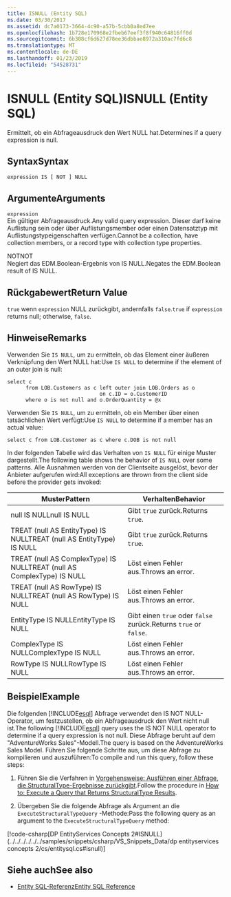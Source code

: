 ```yaml
---
title: ISNULL (Entity SQL)
ms.date: 03/30/2017
ms.assetid: dc7a0173-3664-4c90-a57b-5cbb0a8ed7ee
ms.openlocfilehash: 1b728e170968e2fbeb67eef3f8f940c64816ff0d
ms.sourcegitcommit: 6b308cf6d627d78ee36dbbae8972a310ac7fd6c8
ms.translationtype: MT
ms.contentlocale: de-DE
ms.lasthandoff: 01/23/2019
ms.locfileid: "54528731"
---
```

# <a name="isnull-entity-sql"></a><span data-ttu-id="468a1-102">ISNULL (Entity SQL)</span><span class="sxs-lookup"><span data-stu-id="468a1-102">ISNULL (Entity SQL)</span></span>
<span data-ttu-id="468a1-103">Ermittelt, ob ein Abfrageausdruck den Wert NULL hat.</span><span class="sxs-lookup"><span data-stu-id="468a1-103">Determines if a query expression is null.</span></span>  
  
## <a name="syntax"></a><span data-ttu-id="468a1-104">Syntax</span><span class="sxs-lookup"><span data-stu-id="468a1-104">Syntax</span></span>  
  
```  
expression IS [ NOT ] NULL  
```  
  
## <a name="arguments"></a><span data-ttu-id="468a1-105">Argumente</span><span class="sxs-lookup"><span data-stu-id="468a1-105">Arguments</span></span>  
 `expression`  
 <span data-ttu-id="468a1-106">Ein gültiger Abfrageausdruck.</span><span class="sxs-lookup"><span data-stu-id="468a1-106">Any valid query expression.</span></span> <span data-ttu-id="468a1-107">Dieser darf keine Auflistung sein oder über Auflistungsmember oder einen Datensatztyp mit Auflistungstypeigenschaften verfügen.</span><span class="sxs-lookup"><span data-stu-id="468a1-107">Cannot be a collection, have collection members, or a record type with collection type properties.</span></span>  
  
 <span data-ttu-id="468a1-108">NOT</span><span class="sxs-lookup"><span data-stu-id="468a1-108">NOT</span></span>  
 <span data-ttu-id="468a1-109">Negiert das EDM.Boolean-Ergebnis von IS NULL.</span><span class="sxs-lookup"><span data-stu-id="468a1-109">Negates the EDM.Boolean result of IS NULL.</span></span>  
  
## <a name="return-value"></a><span data-ttu-id="468a1-110">Rückgabewert</span><span class="sxs-lookup"><span data-stu-id="468a1-110">Return Value</span></span>  
 <span data-ttu-id="468a1-111">`true` wenn `expression` NULL zurückgibt, andernfalls `false`.</span><span class="sxs-lookup"><span data-stu-id="468a1-111">`true` if `expression` returns null; otherwise, `false`.</span></span>  
  
## <a name="remarks"></a><span data-ttu-id="468a1-112">Hinweise</span><span class="sxs-lookup"><span data-stu-id="468a1-112">Remarks</span></span>  
 <span data-ttu-id="468a1-113">Verwenden Sie `IS NULL`, um zu ermitteln, ob das Element einer äußeren Verknüpfung den Wert NULL hat:</span><span class="sxs-lookup"><span data-stu-id="468a1-113">Use `IS NULL` to determine if the element of an outer join is null:</span></span>  
  
```  
select c   
      from LOB.Customers as c left outer join LOB.Orders as o   
                              on c.ID = o.CustomerID    
      where o is not null and o.OrderQuantity = @x  
```  
  
 <span data-ttu-id="468a1-114">Verwenden Sie `IS NULL`, um zu ermitteln, ob ein Member über einen tatsächlichen Wert verfügt:</span><span class="sxs-lookup"><span data-stu-id="468a1-114">Use `IS NULL` to determine if a member has an actual value:</span></span>  
  
```  
select c from LOB.Customer as c where c.DOB is not null  
```  
  
 <span data-ttu-id="468a1-115">In der folgenden Tabelle wird das Verhalten von `IS NULL` für einige Muster dargestellt.</span><span class="sxs-lookup"><span data-stu-id="468a1-115">The following table shows the behavior of `IS NULL` over some patterns.</span></span> <span data-ttu-id="468a1-116">Alle Ausnahmen werden von der Clientseite ausgelöst, bevor der Anbieter aufgerufen wird:</span><span class="sxs-lookup"><span data-stu-id="468a1-116">All exceptions are thrown from the client side before the provider gets invoked:</span></span>  
  
|<span data-ttu-id="468a1-117">Muster</span><span class="sxs-lookup"><span data-stu-id="468a1-117">Pattern</span></span>|<span data-ttu-id="468a1-118">Verhalten</span><span class="sxs-lookup"><span data-stu-id="468a1-118">Behavior</span></span>|  
|-------------|--------------|  
|<span data-ttu-id="468a1-119">null IS NULL</span><span class="sxs-lookup"><span data-stu-id="468a1-119">null IS NULL</span></span>|<span data-ttu-id="468a1-120">Gibt `true` zurück.</span><span class="sxs-lookup"><span data-stu-id="468a1-120">Returns `true`.</span></span>|  
|<span data-ttu-id="468a1-121">TREAT (null AS EntityType) IS NULL</span><span class="sxs-lookup"><span data-stu-id="468a1-121">TREAT (null AS EntityType) IS NULL</span></span>|<span data-ttu-id="468a1-122">Gibt `true` zurück.</span><span class="sxs-lookup"><span data-stu-id="468a1-122">Returns `true`.</span></span>|  
|<span data-ttu-id="468a1-123">TREAT (null AS ComplexType) IS NULL</span><span class="sxs-lookup"><span data-stu-id="468a1-123">TREAT (null AS ComplexType) IS NULL</span></span>|<span data-ttu-id="468a1-124">Löst einen Fehler aus.</span><span class="sxs-lookup"><span data-stu-id="468a1-124">Throws an error.</span></span>|  
|<span data-ttu-id="468a1-125">TREAT (null AS RowType) IS NULL</span><span class="sxs-lookup"><span data-stu-id="468a1-125">TREAT (null AS RowType) IS NULL</span></span>|<span data-ttu-id="468a1-126">Löst einen Fehler aus.</span><span class="sxs-lookup"><span data-stu-id="468a1-126">Throws an error.</span></span>|  
|<span data-ttu-id="468a1-127">EntityType IS NULL</span><span class="sxs-lookup"><span data-stu-id="468a1-127">EntityType IS NULL</span></span>|<span data-ttu-id="468a1-128">Gibt einen `true` oder `false` zurück.</span><span class="sxs-lookup"><span data-stu-id="468a1-128">Returns `true` or `false`.</span></span>|  
|<span data-ttu-id="468a1-129">ComplexType IS NULL</span><span class="sxs-lookup"><span data-stu-id="468a1-129">ComplexType IS NULL</span></span>|<span data-ttu-id="468a1-130">Löst einen Fehler aus.</span><span class="sxs-lookup"><span data-stu-id="468a1-130">Throws an error.</span></span>|  
|<span data-ttu-id="468a1-131">RowType IS NULL</span><span class="sxs-lookup"><span data-stu-id="468a1-131">RowType IS NULL</span></span>|<span data-ttu-id="468a1-132">Löst einen Fehler aus.</span><span class="sxs-lookup"><span data-stu-id="468a1-132">Throws an error.</span></span>|  
  
## <a name="example"></a><span data-ttu-id="468a1-133">Beispiel</span><span class="sxs-lookup"><span data-stu-id="468a1-133">Example</span></span>  
 <span data-ttu-id="468a1-134">Die folgenden [!INCLUDE[esql](../../../../../../includes/esql-md.md)] Abfrage verwendet den IS NOT NULL-Operator, um festzustellen, ob ein Abfrageausdruck den Wert nicht null ist.</span><span class="sxs-lookup"><span data-stu-id="468a1-134">The following [!INCLUDE[esql](../../../../../../includes/esql-md.md)] query uses the IS NOT NULL operator to determine if a query expression is not null.</span></span> <span data-ttu-id="468a1-135">Diese Abfrage beruht auf dem "AdventureWorks Sales"-Modell.</span><span class="sxs-lookup"><span data-stu-id="468a1-135">The query is based on the AdventureWorks Sales Model.</span></span> <span data-ttu-id="468a1-136">Führen Sie folgende Schritte aus, um diese Abfrage zu kompilieren und auszuführen:</span><span class="sxs-lookup"><span data-stu-id="468a1-136">To compile and run this query, follow these steps:</span></span>  
  
1.  <span data-ttu-id="468a1-137">Führen Sie die Verfahren in [Vorgehensweise: Ausführen einer Abfrage, die StructuralType-Ergebnisse zurückgibt](../../../../../../docs/framework/data/adonet/ef/how-to-execute-a-query-that-returns-structuraltype-results.md).</span><span class="sxs-lookup"><span data-stu-id="468a1-137">Follow the procedure in [How to: Execute a Query that Returns StructuralType Results](../../../../../../docs/framework/data/adonet/ef/how-to-execute-a-query-that-returns-structuraltype-results.md).</span></span>  
  
2.  <span data-ttu-id="468a1-138">Übergeben Sie die folgende Abfrage als Argument an die `ExecuteStructuralTypeQuery` -Methode:</span><span class="sxs-lookup"><span data-stu-id="468a1-138">Pass the following query as an argument to the `ExecuteStructuralTypeQuery` method:</span></span>  
  
 [!code-csharp[DP EntityServices Concepts 2#ISNULL](../../../../../../samples/snippets/csharp/VS_Snippets_Data/dp entityservices concepts 2/cs/entitysql.cs#isnull)]  
  
## <a name="see-also"></a><span data-ttu-id="468a1-139">Siehe auch</span><span class="sxs-lookup"><span data-stu-id="468a1-139">See also</span></span>
- [<span data-ttu-id="468a1-140">Entity SQL-Referenz</span><span class="sxs-lookup"><span data-stu-id="468a1-140">Entity SQL Reference</span></span>](../../../../../../docs/framework/data/adonet/ef/language-reference/entity-sql-reference.md)
